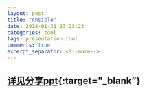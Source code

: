 ```yaml
---
layout: post
title: "Ansible"
date: 2018-01-31 23:23:23
categories: tool
tags: presentation tool
comments: true
excerpt_separator: <!--more-->
---
```

<!--more-->

## [详见分享ppt](/resources/presentation/ansible.html){:target="_blank”}
